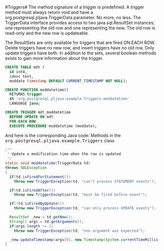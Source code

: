 #Triggers#
The method signature of a trigger is predefined. A trigger method must always return void and have a org.postgresql.pljava.TriggerData parameter. No more, no less. The TriggerData interface provides access to two java.sql.ResultSet instances; one representing the old row and one representing the new. The old row is read-only and the new row is updateable.

The ResultSets are only available for triggers that are fired ON EACH ROW. Delete triggers have no new row, and insert triggers have no old row. Only update triggers have both.
In addition to the sets, several boolean methods exists to gain more information about the trigger.
```sql
CREATE TABLE mdt (
  id int4,
  idesc text,
  moddate timestamp DEFAULT CURRENT_TIMESTAMP NOT NULL);

CREATE FUNCTION moddatetime()
  RETURNS trigger
  AS 'org.postgresql.pljava.example.Triggers.moddatetime'
  LANGUAGE java;

CREATE TRIGGER mdt_moddatetime
  BEFORE UPDATE ON mdt
  FOR EACH ROW
  EXECUTE PROCEDURE moddatetime (moddate);
```
And here is the corresponding Java code:
Methods in the <tt>org.postgresql.pljava.example.Triggers</tt> class
```java
/**
 * Update a modification time when the row is updated.
 */
static void moddatetime(TriggerData td)
throws SQLException
{
  if(td.isFiredForStatement())
    throw new TriggerException(td, "can't process STATEMENT events");

  if(td.isFiredAfter())
    throw new TriggerException(td, "must be fired before event");

  if(!td.isFiredByUpdate())
    throw new TriggerException(td, "can only process UPDATE events");

  ResultSet _new = td.getNew();
  String[] args = td.getArguments();
  if(args.length != 1)
    throw new TriggerException(td, "one argument was expected");

  _new.updateTimestamp(args[0], new Timestamp(System.currentTimeMillis()));
}
```
